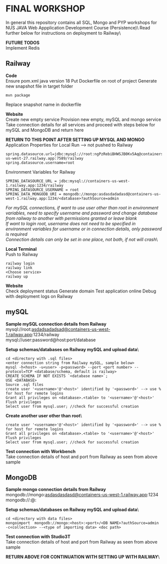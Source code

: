 # FINAL WORKSHOP
In general this repository contains all SQL, Mongo and PYP workshops for NUS JAVA Web Appplication Development Course (Persistence)\ 
Read further below for instructions on deployment to Railway\

**FUTURE TODOS**\
Implement Redis

## Railway
**Code**\
Ensure pom.xml java version 18
Put Dockerfile on root of project
Generate new snapshot file in target folder
```
mvn package
```
Replace snapshot name in dockerfile

**Website**\
Create new empty service
Provision new empty, mySQL and mongo service
Take connection details for all services and proceed with steps below for mySQL and MongoDB and return here

**RETURN TO THIS POINT AFTER SETTING UP MYSQL AND MONGO**\
Application Properties for Local Run --> not pushed to Railway

```
spring.datasource.url=jdbc:mysql://root:ngPzRebiBHWSJB0Kv5Aq@containers-us-west-27.railway.app:7589/railway
spring.datasource.username=root 
```

Environment Variables for Railway
```
SPRING_DATASOURCE_URL = jdbc:mysql://containers-us-west-1.railway.app:1234/railway 
SPRING_DATASOURCE_USERNAME = root
SPRING_DATA_MONGODB_URI = mongodb://mongo:asdasdadadasd@containers-us-west-1.railway.app:1234/<database>?authSource=admin 
```
_For mySQL connections, if want to use user other than root in environment variables, need to specify username and password and change database from railway to another with permissions granted or leave blank_\
_If want to login root, username does not need to be specified in environment variables for username or in connection details, only password is required_\
_Connection details can only be set in one place, not both, if not will crash_\

**Local Terminal**\
Push to Railway
```
railway login
railway link 
<Choose service>
railway up
```

**Website**\
Check deployment status
Generate domain
Test application online
Debug with deployment logs on Railway

## mySQL
**Sample mySQL connection details from Railway**\
mysql://root:asdadsadadsad@containers-us-west-1.railway.app:1234/railway \
mysql://user:password@host:port/database

**Setup schemas/databases on Railway mySQL and upload data**\
```
cd <directory with .sql files>
<enter connection string from Railway mySQL, sample below>
mysql -h<host> -u<user> -p<password> --port <port number> --protocol=TCP <database/schema, default is railway>
CREATE SCHEMA IF NOT EXISTS `<database name>`;
USE <DATABASE>
Source .sql files
create user '<username>'@'<host>' identified by '<password>' --> use % for host for remote logins
Grant all privileges on <database>.<table> to '<username>'@'<host>'
Flush privileges
Select user from mysql.user; //check for successful creation
```
**Create another user other than root**\
```
create user '<username>'@'<host>' identified by '<password>' --> use % for host for remote logins
Grant all privileges on <database>.<table> to '<username>'@'<host>'
Flush privileges
Select user from mysql.user; //check for successful creation
```

**Test connection with Workbench**\
Take connection details of host and port from Railway as seen from above sample


## MongoDB
**Sample mongo connection details from Railway**\
mongodb://mongo:asdasdasdasd@containers-us-west-1.railway.app:1234
mongodb://<user>:<password>@<host>:<port>

**Setup schemas/databases on Railway mySQL and upload data**\
```
cd <directory with data files>
mongoimport  mongodb://mongo:<host>:<port>/<DB NAME>?authSource=admin -c<collection> --<type of importing data> <doc path>
```

**Test connection with Studio3T**\
Take connection details of host and port from Railway as seen from above sample

**RETURN ABOVE FOR CONTINUATION WITH SETTING UP WITH RAILWAY**\